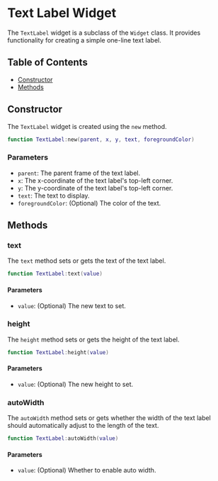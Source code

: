 # Text Label Widget

The `TextLabel` widget is a subclass of the `Widget` class. It provides functionality for creating a simple one-line text label.

## Table of Contents

- [Constructor](#constructor)
- [Methods](#methods)
## Constructor

The `TextLabel` widget is created using the `new` method.

```lua
function TextLabel:new(parent, x, y, text, foregroundColor)
```

### Parameters

- `parent`: The parent frame of the text label.
- `x`: The x-coordinate of the text label's top-left corner.
- `y`: The y-coordinate of the text label's top-left corner.
- `text`: The text to display.
- `foregroundColor`: (Optional) The color of the text.

## Methods

### text

The `text` method sets or gets the text of the text label.

```lua
function TextLabel:text(value)
```

#### Parameters

- `value`: (Optional) The new text to set.

### height

The `height` method sets or gets the height of the text label.

```lua
function TextLabel:height(value)
```

#### Parameters

- `value`: (Optional) The new height to set.

### autoWidth

The `autoWidth` method sets or gets whether the width of the text label should automatically adjust to the length of the text.

```lua
function TextLabel:autoWidth(value)
```

#### Parameters

- `value`: (Optional) Whether to enable auto width.